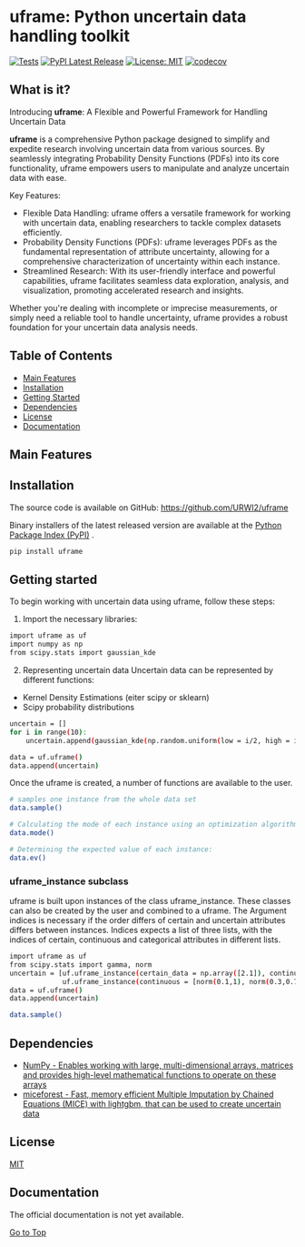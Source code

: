 # uframe: Python uncertain data handling toolkit
[![Tests](https://github.com/URWI2/uframe/actions/workflows/tests.yml/badge.svg)](https://github.com/URWI2/uframe/actions/workflows/tests.yml)
[![PyPI Latest Release](https://img.shields.io/pypi/v/uframe.svg)](https://pypi.org/project/uframe/)
[![License: MIT](https://img.shields.io/badge/License-MIT-yellow.svg)](https://opensource.org/licenses/MIT)
[![codecov](https://codecov.io/gh/URWI2/uframe/branch/main/graph/badge.svg?token=BQJ6FYZIWR)](https://codecov.io/gh/URWI2/uframe)

## What is it?

Introducing **uframe**: A Flexible and Powerful Framework for Handling Uncertain Data

**uframe** is a comprehensive Python package designed to simplify and expedite research involving uncertain data from various sources.
By seamlessly integrating Probability Density Functions (PDFs) into its core functionality, uframe empowers users to manipulate and analyze uncertain data with ease.

Key Features:

- Flexible Data Handling: uframe offers a versatile framework for working with uncertain data, enabling researchers to tackle complex datasets efficiently.
- Probability Density Functions (PDFs): uframe leverages PDFs as the fundamental representation of attribute uncertainty, allowing for a comprehensive characterization of uncertainty within each instance.
- Streamlined Research: With its user-friendly interface and powerful capabilities, uframe facilitates seamless data exploration, analysis, and visualization, promoting accelerated research and insights.

Whether you're dealing with incomplete or imprecise measurements, or simply need a reliable tool to handle uncertainty, uframe provides a robust foundation for your uncertain data analysis needs.

## Table of Contents

- [Main Features](#main-features)
- [Installation](#Installation)
- [Getting Started](#Getting-started)
- [Dependencies](#dependencies)
- [License](#license)
- [Documentation](#documentation)

## Main Features


## Installation
The source code is available on GitHub:
https://github.com/URWI2/uframe

Binary installers of the latest released version are available at the [Python
Package Index (PyPI)](https://pypi.org/project/uframe) .


```sh
pip install uframe
```


## Getting started


To begin working with uncertain data using uframe, follow these steps:

1. Import the necessary libraries:
```sh
import uframe as uf 
import numpy as np
from scipy.stats import gaussian_kde
```
2. Representing uncertain data
Uncertain data can be represented by different functions: 
- Kernel Density Estimations (eiter scipy or sklearn)
- Scipy probability distributions 

```sh
uncertain = []
for i in range(10): 
    uncertain.append(gaussian_kde(np.random.uniform(low = i/2, high = i+1, size= 100)))

data = uf.uframe()
data.append(uncertain)
```

Once the uframe is created, a number of functions are available to the user. 

```sh
# samples one instance from the whole data set
data.sample()

# Calculating the mode of each instance using an optimization algorithm
data.mode()

# Determining the expected value of each instance:
data.ev()

```




### uframe_instance subclass 
uframe is built upon instances of the class uframe_instance. These classes can also be created by the user and combined to a uframe. 
The Argument indices is necessary if the order differs of certain and uncertain attributes differs between instances. 
Indices expects a list of three lists, with the indices of certain, continuous and categorical attributes in different lists.  
```sh
import uframe as uf
from scipy.stats import gamma, norm
uncertain = [uf.uframe_instance(certain_data = np.array([2.1]), continuous = [norm(0.2,1), gamma(0.3)], indices = [[1],[0,2],[]]),
             uf.uframe_instance(continuous = [norm(0.1,1), norm(0.3,0.7), gamma(1)], indices = [[],[1,0,2],[]])]
data = uf.uframe()
data.append(uncertain)

data.sample()
```




## Dependencies
- [NumPy - Enables working with large, multi-dimensional arrays, matrices and provides high-level mathematical functions to operate on these arrays](https://www.numpy.org)
- [miceforest - Fast, memory efficient Multiple Imputation by Chained Equations (MICE) with lightgbm, that can be used to create uncertain data](https://pypi.org/project/miceforest/)

## License
[MIT](LICENSE)

## Documentation
The official documentation is not yet available. 

[Go to Top](#table-of-contents)
